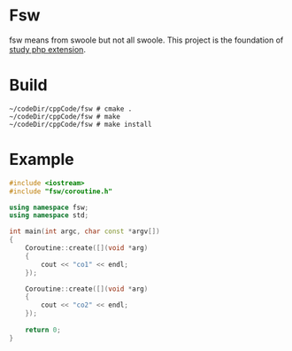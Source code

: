 # Fsw

fsw means from swoole but not all swoole. This project is the foundation of [study php extension](https://github.com/php-extension-research/study).

# Build

```shell
~/codeDir/cppCode/fsw # cmake .
~/codeDir/cppCode/fsw # make
~/codeDir/cppCode/fsw # make install
```

# Example

```cpp
#include <iostream>
#include "fsw/coroutine.h"

using namespace fsw;
using namespace std;

int main(int argc, char const *argv[])
{
    Coroutine::create([](void *arg)
    {
        cout << "co1" << endl;
    });

    Coroutine::create([](void *arg)
    {
        cout << "co2" << endl;
    });
    
    return 0;
}
```

